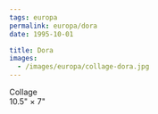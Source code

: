```yaml
---
tags: europa
permalink: europa/dora
date: 1995-10-01

title: Dora
images:
  - /images/europa/collage-dora.jpg
---
```

Collage  
10.5" × 7"